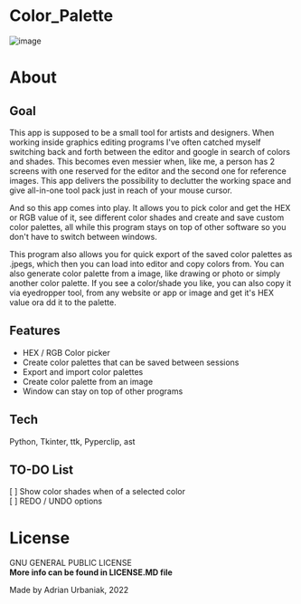 # Color_Palette  
  
![image](https://i.imgur.com/7sNZg65.jpg)
  
# About  
  
## Goal  
This app is supposed to be a small tool for artists and designers. When working inside graphics editing programs I've often catched myself switching back and forth between the editor and google in search of colors and shades. This becomes even messier when, like me, a person has 2 screens with one reserved for the editor and the second one for reference images. This app delivers the possibility to declutter the working space and give all-in-one tool pack just in reach of your mouse cursor.  
  
And so this app comes into play. It allows you to pick color and get the HEX or RGB value of it, see different color shades and create and save custom color palettes, all while this program stays on top of other software so you don't have to switch between windows.  

This program also allows you for quick export of the saved color palettes as .jpegs, which then you can load into editor and copy colors from. You can also generate color palette from a image, like drawing or photo or simply another color palette. If you see a color/shade you like, you can also copy it via eyedropper tool, from any website or app or image and get it's HEX value ora dd it to the palette.  
  
## Features  
* HEX / RGB Color picker  
* Create color palettes that can be saved between sessions  
* Export and import color palettes  
* Create color palette from an image  
* Window can stay on top of other programs

## Tech  
Python, Tkinter, ttk, Pyperclip, ast  
  
## TO-DO List    
[ ] Show color shades when of a selected color    
[ ] REDO / UNDO options  
  
# License  
GNU GENERAL PUBLIC LICENSE  
**More info can be found in LICENSE.MD file**
  
Made by Adrian Urbaniak, 2022
